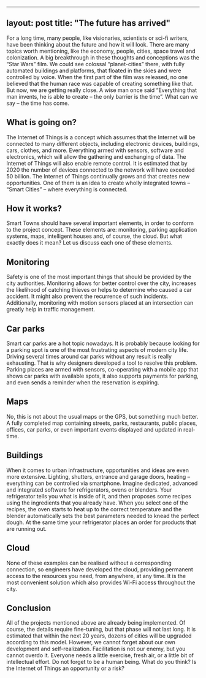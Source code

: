 ---
layout: post
title:  "The future has arrived"
-----
 
For a long time, many people, like visionaries, scientists or sci-fi writers, have been thinking about the future and how it will look. There are many topics worth mentioning, like the economy, people, cities, space travel and colonization. A big breakthrough in these thoughts and conceptions was the “Star Wars” film. We could see colossal “planet-cities” there, with fully automated buildings and platforms, that floated in the skies and were controlled by voice. When the first part of the film was released, no one believed that the human race was capable of creating something like that. But now, we are getting really close. A wise man once said “Everything that man invents, he is able to create – the only barrier is the time”. What can we say – the time has come.

## What is going on?
The Internet of Things is a concept which assumes that the Internet will be connected to many different objects, including electronic devices, buildings, cars, clothes, and more. Everything armed with sensors, software and electronics, which will allow the gathering and exchanging of data. The Internet of Things will also enable remote control. It is estimated that by 2020 the number of devices connected to the network will have exceeded 50 billion. The Internet of Things continually grows and that creates new opportunities. One of them is an idea to create wholly integrated towns – “Smart Cities” – where everything is connected.

## How it works?
Smart Towns should have several important elements, in order to conform to the project concept. These elements are: monitoring, parking application systems, maps, intelligent houses and, of course, the cloud. But what exactly does it mean? Let us discuss each one of these elements.
 
## Monitoring
Safety is one of the most important things that should be provided by the city authorities. Monitoring allows for better control over the city, increases the likelihood of catching thieves or helps to determine who caused a car accident. It might also prevent the recurrence of such incidents. Additionally, monitoring with motion sensors placed at an intersection can greatly help in traffic management.

## Car parks
Smart car parks are a hot topic nowadays. It is probably because looking for a parking spot is one of the most frustrating aspects of modern city life. Driving several times around car parks without any result is really exhausting. That is why designers developed a tool to resolve this problem. Parking places are armed with sensors, co-operating with a mobile app that shows car parks with available spots, it also supports payments for parking, and even sends a reminder when the reservation is expiring.

## Maps
No, this is not about the usual maps or the GPS, but something much better. A fully completed map containing streets, parks, restaurants, public places, offices, car parks, or even important events displayed and updated in real-time.

## Buildings
When it comes to urban infrastructure, opportunities and ideas are even more extensive. Lighting, shutters, entrance and garage doors, heating – everything can be controlled via smartphone. Imagine dedicated, advanced and integrated software for refrigerators, ovens or blenders. Your refrigerator tells you what is inside of it, and then proposes some recipes using the ingredients that you already have. When you select one of the recipes, the oven starts to heat up to the correct temperature and the blender automatically sets the best parameters needed to knead the perfect dough. At the same time your refrigerator places an order for products that are running out.

## Cloud
None of these examples can be realised without a corresponding connection, so engineers have developed the cloud, providing permanent access to the resources you need, from anywhere, at any time. It is the most convenient solution which also provides Wi-Fi access throughout the city.

## Conclusion
All of the projects mentioned above are already being implemented. Of course, the details require fine-tuning, but that phase will not last long. It is estimated that within the next 20 years, dozens of cities will be upgraded according to this model. However, we cannot forget about our own development and self-realization. Facilitation is not our enemy, but you cannot overdo it. Everyone needs a little exercise, fresh air, or a little bit of intellectual effort. Do not forget to be a human being. What do you think? Is the Internet of Things an opportunity or a risk?
